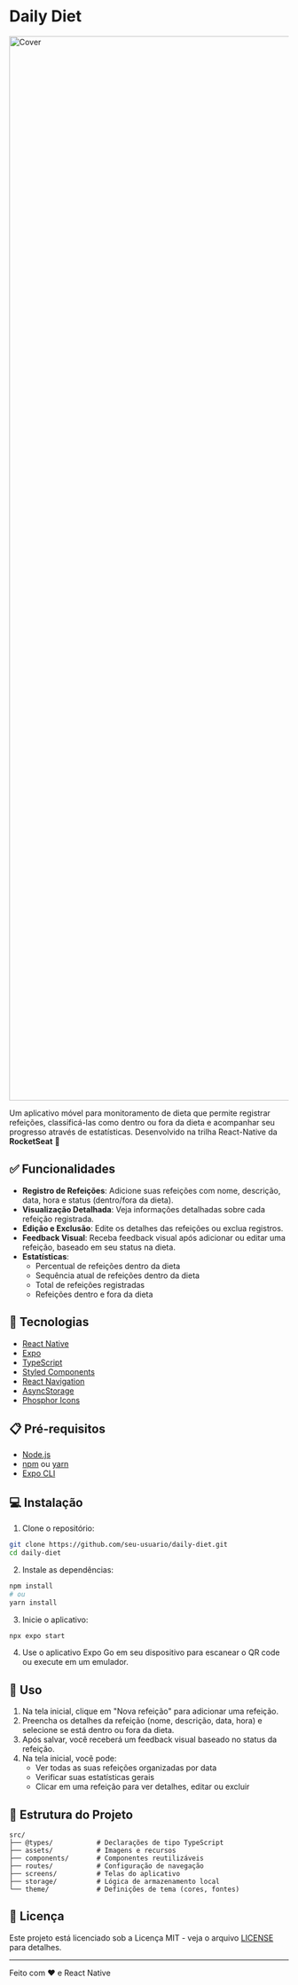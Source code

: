 # Daily Diet

<img width="1920" alt="Cover" src="https://github.com/user-attachments/assets/09c15edc-13e0-429c-a8db-a1b82ee33c6e" />


Um aplicativo móvel para monitoramento de dieta que permite registrar refeições, classificá-las como dentro ou fora da dieta e acompanhar seu progresso através de estatísticas.
Desenvolvido na trilha React-Native da <a href="https://www.rocketseat.com.br/" style="text-decoration: none !important;">
  <strong>RocketSeat</strong> 🚀
</a>

## ✅ Funcionalidades

- **Registro de Refeições**: Adicione suas refeições com nome, descrição, data, hora e status (dentro/fora da dieta).
- **Visualização Detalhada**: Veja informações detalhadas sobre cada refeição registrada.
- **Edição e Exclusão**: Edite os detalhes das refeições ou exclua registros.
- **Feedback Visual**: Receba feedback visual após adicionar ou editar uma refeição, baseado em seu status na dieta.
- **Estatísticas**:
  - Percentual de refeições dentro da dieta
  - Sequência atual de refeições dentro da dieta
  - Total de refeições registradas
  - Refeições dentro e fora da dieta

## 🚀 Tecnologias

- [React Native](https://reactnative.dev/)
- [Expo](https://expo.dev/)
- [TypeScript](https://www.typescriptlang.org/)
- [Styled Components](https://styled-components.com/)
- [React Navigation](https://reactnavigation.org/)
- [AsyncStorage](https://react-native-async-storage.github.io/async-storage/)
- [Phosphor Icons](https://phosphoricons.com/)

## 📋 Pré-requisitos

- [Node.js](https://nodejs.org/)
- [npm](https://www.npmjs.com/) ou [yarn](https://yarnpkg.com/)
- [Expo CLI](https://docs.expo.dev/workflow/expo-cli/)

## 💻 Instalação

1. Clone o repositório:
```bash
git clone https://github.com/seu-usuario/daily-diet.git
cd daily-diet
```

2. Instale as dependências:
```bash
npm install
# ou
yarn install
```

3. Inicie o aplicativo:
```bash
npx expo start
```

4. Use o aplicativo Expo Go em seu dispositivo para escanear o QR code ou execute em um emulador.

## 📱 Uso

1. Na tela inicial, clique em "Nova refeição" para adicionar uma refeição.
2. Preencha os detalhes da refeição (nome, descrição, data, hora) e selecione se está dentro ou fora da dieta.
3. Após salvar, você receberá um feedback visual baseado no status da refeição.
4. Na tela inicial, você pode:
   - Ver todas as suas refeições organizadas por data
   - Verificar suas estatísticas gerais
   - Clicar em uma refeição para ver detalhes, editar ou excluir

## 📁 Estrutura do Projeto

```
src/
├── @types/           # Declarações de tipo TypeScript
├── assets/           # Imagens e recursos
├── components/       # Componentes reutilizáveis
├── routes/           # Configuração de navegação
├── screens/          # Telas do aplicativo
├── storage/          # Lógica de armazenamento local
└── theme/            # Definições de tema (cores, fontes)
```

## 📄 Licença

Este projeto está licenciado sob a Licença MIT - veja o arquivo [LICENSE](LICENSE) para detalhes.

---

Feito com ❤️ e React Native 
